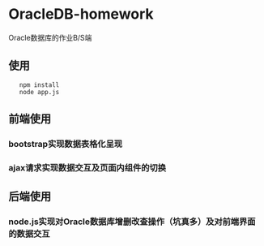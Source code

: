 # OracleDB-homework
Oracle数据库的作业B/S端
## 使用
```
   npm install
   node app.js
   ```
## 前端使用
### bootstrap实现数据表格化呈现
### ajax请求实现数据交互及页面内组件的切换
## 后端使用
### node.js实现对Oracle数据库增删改查操作（坑真多）及对前端界面的数据交互
